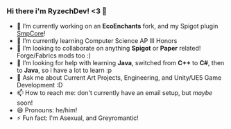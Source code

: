 ### Hi there i'm RyzechDev! <3 👋
- 🔭 I’m currently working on an **EcoEnchants** fork, and my Spigot plugin [SmpCore](https://github.com/ryzech/smpcore)!
- 🌱 I’m currently learning Computer Science AP III Honors
- 👯 I’m looking to collaborate on anything **Spigot** or **Paper** related! Forge/Fabrics mods too :)
- 🤔 I’m looking for help with learning **Java**, switched from **C++** to **C#**, then to **Java**, so i have a lot to learn :p
- 💬 Ask me about Current Art Projects, Engineering, and Unity/UE5 Game Development :D
- 📫 How to reach me: don't currently have an email setup, but *maybe* soon!
- 😄 Pronouns: he/him!
- ⚡ Fun fact: I'm Asexual, and Greyromantic!
